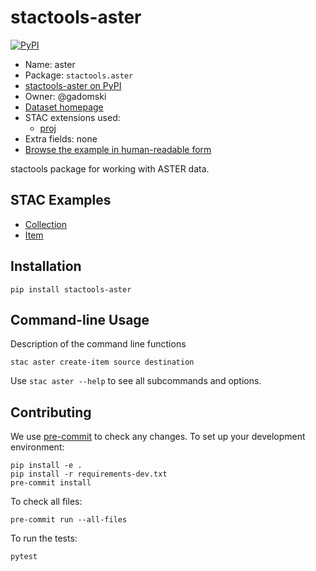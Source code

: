 # stactools-aster

[![PyPI](https://img.shields.io/pypi/v/stactools-aster)](https://pypi.org/project/stactools-aster/)

- Name: aster
- Package: `stactools.aster`
- [stactools-aster on PyPI](https://pypi.org/project/stactools-aster/)
- Owner: @gadomski
- [Dataset homepage](https://terra.nasa.gov/about/terra-instruments/aster)
- STAC extensions used:
  - [proj](https://github.com/stac-extensions/projection/)
- Extra fields: none
- [Browse the example in human-readable form](https://radiantearth.github.io/stac-browser/#/external/raw.githubusercontent.com/stactools-packages/aster/main/examples/collection.json)

stactools package for working with ASTER data.

## STAC Examples

- [Collection](examples/collection.json)
- [Item](examples/item/item.json)

## Installation

```shell
pip install stactools-aster
```

## Command-line Usage

Description of the command line functions

```shell
stac aster create-item source destination
```

Use `stac aster --help` to see all subcommands and options.

## Contributing

We use [pre-commit](https://pre-commit.com/) to check any changes.
To set up your development environment:

```shell
pip install -e .
pip install -r requirements-dev.txt
pre-commit install
```

To check all files:

```shell
pre-commit run --all-files
```

To run the tests:

```shell
pytest
```
